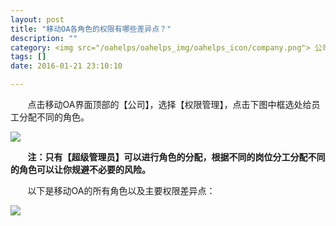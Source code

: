 ```yaml
---
layout: post
title: "移动OA各角色的权限有哪些差异点？"
description: ""
category: <img src="/oahelps/oahelps_img/oahelps_icon/company.png"> 公司及成员管理
tags: []
date: 2016-01-21 23:10:10

---
```

&#160; &#160; &#160; &#160;点击移动OA界面顶部的【公司】，选择【权限管理】，点击下图中框选处给员工分配不同的角色。

![](../../../../../../../../oahelps_img/quanxian_1.png)

&#160; &#160; &#160; &#160;**注：只有【超级管理员】可以进行角色的分配，根据不同的岗位分工分配不同的角色可以让你规避不必要的风险。**

&#160; &#160; &#160; &#160;以下是移动OA的所有角色以及主要权限差异点：

![](../../../../../../../../oahelps_img/quanxian_2.png)